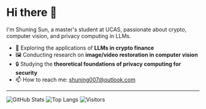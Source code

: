 # Hi there 👋

I'm Shuning Sun, a master's student at UCAS, passionate about crypto, computer vision, and privacy computing in LLMs.

- 🧠 Exploring the applications of **LLMs in crypto finance**
- 🖼️ Conducting research on **image/video restoration in computer vision**
- 🔒 Studying the **theoretical foundations of privacy computing for security**
- 📫 How to reach me: [shuning007@outlook.com](mailto:shuning007@outlook.com)

---

![GitHub Stats](https://github-readme-stats.vercel.app/api?username=shuning007&show_icons=true&theme=default)
![Top Langs](https://github-readme-stats.vercel.app/api/top-langs/?username=shuning007&layout=compact)
![Visitors](https://visitor-badge.glitch.me/badge?page_id=shuning007.shuning007)
